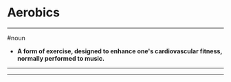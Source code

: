 # Aerobics
---
#noun
- **A form of exercise, designed to enhance one's cardiovascular fitness, normally performed to music.**
---
---
